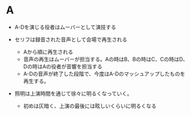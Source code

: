 # A

- A-Dを演じる役者はムーバーとして演技する

- セリフは録音された音声として会場で再生される

  - Aから順に再生される
  - 音声の再生はムーバーが担当する。Aの時はB、Bの時はC、Cの時はD、Dの時はAの役者が音響を担当する
  - A-Dの音声が終了した段階で、今度はA-Dのマッシュアップしたものを再生する。

- 照明は上演時間を通じて徐々に明るくなっていく。

  - 初めは仄暗く、上演の最後には眩しいくらいに明るくなる

  